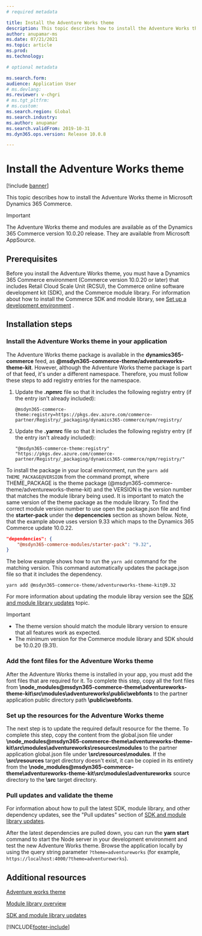 ```yaml
---
# required metadata

title: Install the Adventure Works theme
description: This topic describes how to install the Adventure Works theme in Microsoft Dynamics 365 Commerce.
author: anupamar-ms
ms.date: 07/21/2021
ms.topic: article
ms.prod: 
ms.technology: 

# optional metadata

ms.search.form: 
audience: Application User
# ms.devlang: 
ms.reviewer: v-chgri
# ms.tgt_pltfrm: 
# ms.custom: 
ms.search.region: Global
ms.search.industry: 
ms.author: anupamar
ms.search.validFrom: 2019-10-31
ms.dyn365.ops.version: Release 10.0.8

---
```


# Install the Adventure Works theme

[!include [banner](includes/banner.md)]

This topic describes how to install the Adventure Works theme in Microsoft Dynamics 365 Commerce. 

> [!IMPORTANT]
> The Adventure Works theme and modules are available as of the Dynamics 365 Commerce version 10.0.20 release. They are available from Microsoft AppSource.

## Prerequisites

Before you install the Adventure Works theme, you must have a Dynamics 365 Commerce environment (Commerce version 10.0.20 or later) that includes Retail Cloud Scale Unit (RCSU), the Commerce online software development kit (SDK), and the Commerce module library. For information about how to install the Commerce SDK and module library, see [Set up a development environment](e-commerce-extensibility/setup-dev-environment.md) . 

## Installation steps

### Install the Adventure Works theme in your application

The Adventure Works theme package is available in the **dynamics365-commerce** feed, as **@msdyn365-commerce-theme/adventureworks-theme-kit**. However, although the Adventure Works theme package is part of that feed, it's under a different namespace. Therefore, you must follow these steps to add registry entries for the namespace.

1. Update the **.npmrc** file so that it includes the following registry entry (if the entry isn't already included):

    `@msdyn365-commerce-theme:registry=https://pkgs.dev.azure.com/commerce-partner/Registry/_packaging/dynamics365-commerce/npm/registry/`

1. Update the **.yarnrc** file so that it includes the following registry entry (if the entry isn't already included):

    `"@msdyn365-commerce-theme:registry" "https://pkgs.dev.azure.com/commerce-partner/Registry/_packaging/dynamics365-commerce/npm/registry/"`	
	
To install the package in your local environment, run the `yarn add THEME_PACKAGE@VERSION` from the command prompt, where THEME_PACKAGE is the theme package (@msdyn365-commerce-theme/adventureworks-theme-kit) and the VERSION is the version number that matches the module library being used.  It is important to match the same version of the theme package as the module library. To find the correct module version number to use open the package.json file and find the **starter-pack** under the **depencencies** section as shown below. Note,  that the example above uses version 9.33 which maps to the Dynamics 365 Commerce update 10.0.22.  

```json
"dependencies": {
    "@msdyn365-commerce-modules/starter-pack": "9.32",
}
```

The below example shows how to run the `yarn add` command for the matching version. This command automatically updates the package.json file so that it includes the dependency.

`yarn add @msdyn365-commerce-theme/adventureworks-theme-kit@9.32`


For more information about updating the module libray version see the [SDK and module library updates](e-commerce-extensibility/sdk-updates.md) topic. 

> [!IMPORTANT]
> - The theme version should match the module library version to ensure that all features work as expected. 
> - The minimum version for the Commerce module library and SDK should be 10.0.20 (9.31). 

### Add the font files for the Adventure Works theme

After the Adventure Works theme is installed in your app, you must add the font files that are required for it. To complete this step, copy all the font files from **\node_modules@msdyn365-commerce-theme\adventureworks-theme-kit\src\modules\adventureworks\public\webfonts** to the partner application public directory path **\public\webfonts**.

### Set up the resources for the Adventure Works theme

The next step is to update the required default resource for the theme. To complete this step, copy the content from the global.json file under **\node_modules@msdyn365-commerce-theme\adventureworks-theme-kit\src\modules\adventureworks\resources\modules** to the partner application global.json file under **\src\resources\modules**. If the **\src\resources** target directory doesn't exist, it can be copied in its entirety from the **\node_modules@msdyn365-commerce-theme\adventureworks-theme-kit\src\modules\adventureworks** source directory to the **\src** target directory.

### Pull updates and validate the theme

For information about how to pull the latest SDK, module library, and other dependency updates, see the "Pull updates" section of [SDK and module library updates](e-commerce-extensibility/sdk-updates.md#pull-updates).

After the latest dependencies are pulled down, you can run the **yarn start** command to start the Node server in your development environment and test the new Adventure Works theme. Browse the application locally by using the query string parameter `?theme=adventureworks` (for example, `https://localhost:4000/?theme=adventureworks`).

## Additional resources

[Adventure works theme](adventure-works-theme.md)

[Module library overview](starter-kit-overview.md)

[SDK and module library updates](e-commerce-extensibility/sdk-updates.md)

[!INCLUDE[footer-include](../includes/footer-banner.md)]

